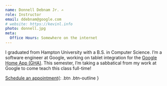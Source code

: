 ```yaml
---
name: Donnell Debnam Jr. ✍️
role: Instructor
email: ddebnam@google.com
# website: https://kevinl.info
photo: donnell.jpg
meta:
  Office Hours: Somewhere on the internet
---
```


I graduated from Hampton University with a B.S. in Computer Science. I’m a software engineer at Google, working on tablet integration for the [Google Home App (GHA)](https://play.google.com/store/apps/details?id=com.google.android.apps.chromecast.app&hl=en_US&gl=US&pli=1). This semester, I’m taking a sabbatical from my work at Google to come teach this class full-time!

[Schedule an appointment](#){: .btn .btn-outline }
